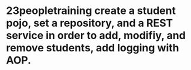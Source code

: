 # 23peopletraining create a student pojo, set a repository, and a REST service in order to add, modifiy, and remove students, add logging with AOP.

